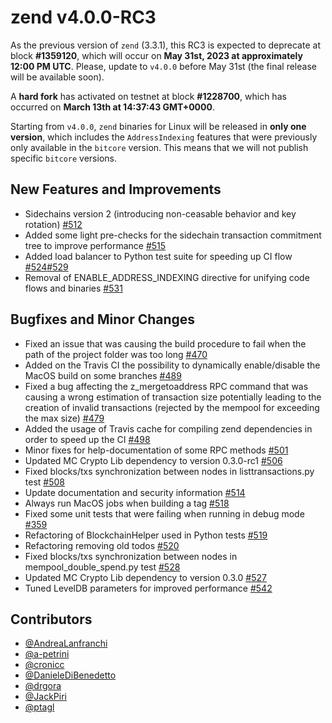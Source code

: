 zend v4.0.0-RC3
=========

As the previous version of `zend` (3.3.1), this RC3 is expected to deprecate at block **#1359120**, which will occur on **May 31st, 2023 at approximately 12:00 PM UTC**. Please, update to `v4.0.0` before May 31st (the final release will be available soon).

A **hard fork** has activated on testnet at block **#1228700**, which has occurred on **March 13th at 14:37:43 GMT+0000**.

Starting from `v4.0.0`, `zend` binaries for Linux will be released in **only one version**, which includes the `AddressIndexing` features that were previously only available in the `bitcore` version. This means that we will not publish specific `bitcore` versions.

## New Features and Improvements
* Sidechains version 2 (introducing non-ceasable behavior and key rotation) [#512](https://github.com/HorizenOfficial/zen/pull/512)
* Added some light pre-checks for the sidechain transaction commitment tree to improve performance [#515](https://github.com/HorizenOfficial/zen/pull/515)
* Added load balancer to Python test suite for speeding up CI flow [#524](https://github.com/HorizenOfficial/zen/pull/524)[#529](https://github.com/HorizenOfficial/zen/pull/529)
* Removal of ENABLE_ADDRESS_INDEXING directive for unifying code flows and binaries [#531](https://github.com/HorizenOfficial/zen/pull/531)

## Bugfixes and Minor Changes
* Fixed an issue that was causing the build procedure to fail when the path of the project folder was too long [#470](https://github.com/HorizenOfficial/zen/pull/470)
* Added on the Travis CI the possibility to dynamically enable/disable the MacOS build on some branches [#489](https://github.com/HorizenOfficial/zen/pull/489)
* Fixed a bug affecting the z_mergetoaddress RPC command that was causing a wrong estimation of transaction size potentially leading to the creation of invalid transactions (rejected by the mempool for exceeding the max size) [#479](https://github.com/HorizenOfficial/zen/pull/479)
* Added the usage of Travis cache for compiling zend dependencies in order to speed up the CI [#498](https://github.com/HorizenOfficial/zen/pull/498)
* Minor fixes for help-documentation of some RPC methods [#501](https://github.com/HorizenOfficial/zen/pull/501)
* Updated MC Crypto Lib dependency to version 0.3.0-rc1 [#506](https://github.com/HorizenOfficial/zen/pull/506)
* Fixed blocks/txs synchronization between nodes in listtransactions.py test [#508](https://github.com/HorizenOfficial/zen/pull/508)
* Update documentation and security information [#514](https://github.com/HorizenOfficial/zen/pull/514)
* Always run MacOS jobs when building a tag [#518](https://github.com/HorizenOfficial/zen/pull/518)
* Fixed some unit tests that were failing when running in debug mode [#359](https://github.com/HorizenOfficial/zen/pull/359)
* Refactoring of BlockchainHelper used in Python tests [#519](https://github.com/HorizenOfficial/zen/pull/519)
* Refactoring removing old todos [#520](https://github.com/HorizenOfficial/zen/pull/520)
* Fixed blocks/txs synchronization between nodes in mempool_double_spend.py test [#528](https://github.com/HorizenOfficial/zen/pull/528)
* Updated MC Crypto Lib dependency to version 0.3.0 [#527](https://github.com/HorizenOfficial/zen/pull/527)
* Tuned LevelDB parameters for improved performance [#542](https://github.com/HorizenOfficial/zen/pull/542)

## Contributors
* [@AndreaLanfranchi](https://github.com/AndreaLanfranchi)
* [@a-petrini](https://github.com/a-petrini)
* [@cronicc](https://github.com/cronicc)
* [@DanieleDiBenedetto](https://github.com/DanieleDiBenedetto)
* [@drgora](https://github.com/drgora)
* [@JackPiri](https://github.com/JackPiri)
* [@ptagl](https://github.com/ptagl)

